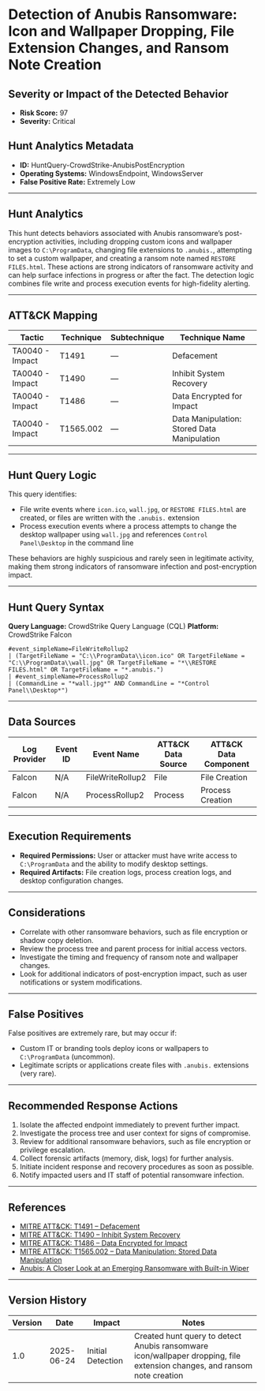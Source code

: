 # Detection of Anubis Ransomware: Icon and Wallpaper Dropping, File Extension Changes, and Ransom Note Creation

## Severity or Impact of the Detected Behavior
- **Risk Score:** 97
- **Severity:** Critical

## Hunt Analytics Metadata

- **ID:** HuntQuery-CrowdStrike-AnubisPostEncryption
- **Operating Systems:** WindowsEndpoint, WindowsServer
- **False Positive Rate:** Extremely Low

---

## Hunt Analytics

This hunt detects behaviors associated with Anubis ransomware’s post-encryption activities, including dropping custom icons and wallpaper images to `C:\ProgramData`, changing file extensions to `.anubis.`, attempting to set a custom wallpaper, and creating a ransom note named `RESTORE FILES.html`. These actions are strong indicators of ransomware activity and can help surface infections in progress or after the fact. The detection logic combines file write and process execution events for high-fidelity alerting.

---

## ATT&CK Mapping

| Tactic                        | Technique   | Subtechnique | Technique Name                                 |
|------------------------------|-------------|--------------|-----------------------------------------------|
| TA0040 - Impact              | T1491       | —            | Defacement                                    |
| TA0040 - Impact              | T1490       | —            | Inhibit System Recovery                       |
| TA0040 - Impact              | T1486       | —            | Data Encrypted for Impact                     |
| TA0040 - Impact              | T1565.002   | —            | Data Manipulation: Stored Data Manipulation   |

---

## Hunt Query Logic

This query identifies:
- File write events where `icon.ico`, `wall.jpg`, or `RESTORE FILES.html` are created, or files are written with the `.anubis.` extension
- Process execution events where a process attempts to change the desktop wallpaper using `wall.jpg` and references `Control Panel\Desktop` in the command line

These behaviors are highly suspicious and rarely seen in legitimate activity, making them strong indicators of ransomware infection and post-encryption impact.

---

## Hunt Query Syntax

**Query Language:** CrowdStrike Query Language (CQL)
**Platform:** CrowdStrike Falcon

```fql
#event_simpleName=FileWriteRollup2  
| (TargetFileName = "C:\\ProgramData\\icon.ico" OR TargetFileName = "C:\\ProgramData\\wall.jpg" OR TargetFileName = "*\\RESTORE FILES.html" OR TargetFileName = "*.anubis.")  
| #event_simpleName=ProcessRollup2  
| (CommandLine = "*wall.jpg*" AND CommandLine = "*Control Panel\\Desktop*")
```

---

## Data Sources

| Log Provider | Event ID | Event Name         | ATT&CK Data Source  | ATT&CK Data Component  |
|--------------|----------|--------------------|---------------------|------------------------|
| Falcon       | N/A      | FileWriteRollup2   | File                | File Creation          |
| Falcon       | N/A      | ProcessRollup2     | Process             | Process Creation       |

---

## Execution Requirements

- **Required Permissions:** User or attacker must have write access to `C:\ProgramData` and the ability to modify desktop settings.
- **Required Artifacts:** File creation logs, process creation logs, and desktop configuration changes.

---

## Considerations

- Correlate with other ransomware behaviors, such as file encryption or shadow copy deletion.
- Review the process tree and parent process for initial access vectors.
- Investigate the timing and frequency of ransom note and wallpaper changes.
- Look for additional indicators of post-encryption impact, such as user notifications or system modifications.

---

## False Positives

False positives are extremely rare, but may occur if:
- Custom IT or branding tools deploy icons or wallpapers to `C:\ProgramData` (uncommon).
- Legitimate scripts or applications create files with `.anubis.` extensions (very rare).

---

## Recommended Response Actions

1. Isolate the affected endpoint immediately to prevent further impact.
2. Investigate the process tree and user context for signs of compromise.
3. Review for additional ransomware behaviors, such as file encryption or privilege escalation.
4. Collect forensic artifacts (memory, disk, logs) for further analysis.
5. Initiate incident response and recovery procedures as soon as possible.
6. Notify impacted users and IT staff of potential ransomware infection.

---

## References

- [MITRE ATT&CK: T1491 – Defacement](https://attack.mitre.org/techniques/T1491/)
- [MITRE ATT&CK: T1490 – Inhibit System Recovery](https://attack.mitre.org/techniques/T1490/)
- [MITRE ATT&CK: T1486 – Data Encrypted for Impact](https://attack.mitre.org/techniques/T1486/)
- [MITRE ATT&CK: T1565.002 – Data Manipulation: Stored Data Manipulation](https://attack.mitre.org/techniques/T1565/002/)
- [Anubis: A Closer Look at an Emerging Ransomware with Built-in Wiper](https://www.trendmicro.com/en_us/research/25/f/anubis-a-closer-look-at-an-emerging-ransomware.html)

---

## Version History

| Version | Date       | Impact            | Notes                                                                                      |
|---------|------------|-------------------|--------------------------------------------------------------------------------------------|
| 1.0     | 2025-06-24 | Initial Detection | Created hunt query to detect Anubis ransomware icon/wallpaper dropping, file extension changes, and ransom note creation |
